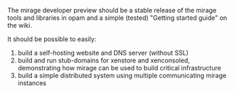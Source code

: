 The mirage developer preview should be a stable release of the mirage tools
and libraries in opam and a simple (tested) "Getting started guide" on the
wiki.

It should be possible to easily:

  1. build a self-hosting website and DNS server (without SSL)
  2. build and run stub-domains for xenstore and xenconsoled,
     demonstrating how mirage can be used to build critical
     infrastructure
  3. build a simple distributed system using multiple communicating
     mirage instances

